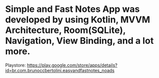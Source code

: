 # Simple and Fast Notes App was developed by using Kotlin, MVVM Architecture, Room(SQLite), Navigation, View Binding, and a lot more.

Playstore: https://play.google.com/store/apps/details?id=br.com.brunoccbertolini.easyandfastnotes_noads
